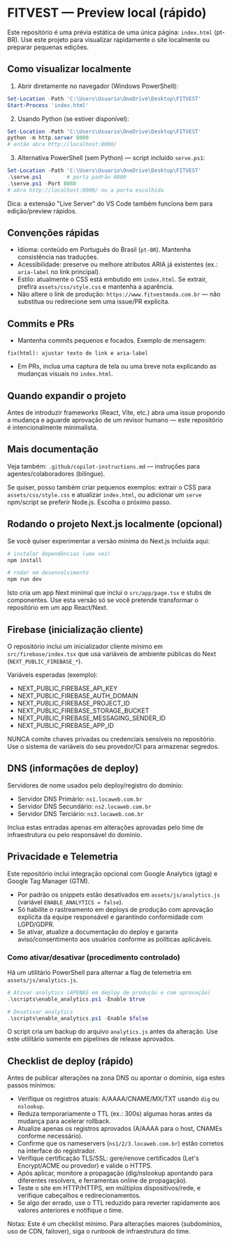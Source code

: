 # FITVEST — Preview local (rápido)

Este repositório é uma prévia estática de uma única página: `index.html` (pt-BR).
Use este projeto para visualizar rapidamente o site localmente ou preparar pequenas edições.

## Como visualizar localmente

1) Abrir diretamente no navegador (Windows PowerShell):

```powershell
Set-Location -Path 'C:\Users\Usuario\OneDrive\Desktop\FITVEST'
Start-Process 'index.html'
```

2) Usando Python (se estiver disponível):

```powershell
Set-Location -Path 'C:\Users\Usuario\OneDrive\Desktop\FITVEST'
python -m http.server 8000
# então abra http://localhost:8000/
```

3) Alternativa PowerShell (sem Python) — script incluído `serve.ps1`:

```powershell
Set-Location -Path 'C:\Users\Usuario\OneDrive\Desktop\FITVEST'
.\serve.ps1        # porta padrão 8000
.\serve.ps1 -Port 8080
# abra http://localhost:8000/ ou a porta escolhida
```

Dica: a extensão "Live Server" do VS Code também funciona bem para edição/preview rápidos.

## Convenções rápidas

- Idioma: conteúdo em Português do Brasil (`pt-BR`). Mantenha consistência nas traduções.
- Acessibilidade: preserve ou melhore atributos ARIA já existentes (ex.: `aria-label` no link principal).
- Estilo: atualmente o CSS está embutido em `index.html`. Se extrair, prefira `assets/css/style.css` e mantenha a aparência.
- Não altere o link de produção: `https://www.fitvestmoda.com.br` — não substitua ou redirecione sem uma issue/PR explícita.

## Commits e PRs

- Mantenha commits pequenos e focados. Exemplo de mensagem:

```
fix(html): ajustar texto de link e aria-label
```

- Em PRs, inclua uma captura de tela ou uma breve nota explicando as mudanças visuais no `index.html`.

## Quando expandir o projeto

Antes de introduzir frameworks (React, Vite, etc.) abra uma issue propondo a mudança e aguarde aprovação de um revisor humano — este repositório é intencionalmente minimalista.

## Mais documentação

Veja também: `.github/copilot-instructions.md` — instruções para agentes/colaboradores (bilíngue).


Se quiser, posso também criar pequenos exemplos: extrair o CSS para `assets/css/style.css` e atualizar `index.html`, ou adicionar um `serve` npm/script se preferir Node.js. Escolha o próximo passo.

## Rodando o projeto Next.js localmente (opcional)

Se você quiser experimentar a versão mínima do Next.js incluída aqui:

```powershell
# instalar dependências (uma vez)
npm install

# rodar em desenvolvimento
npm run dev
```

Isto cria um app Next minimal que inclui o `src/app/page.tsx` e stubs de componentes. Use esta versão só se você pretende transformar o repositório em um app React/Next.

## Firebase (inicialização cliente)

O repositório inclui um inicializador cliente mínimo em `src/firebase/index.tsx` que usa variáveis de ambiente públicas do Next (`NEXT_PUBLIC_FIREBASE_*`).

Variáveis esperadas (exemplo):

- NEXT_PUBLIC_FIREBASE_API_KEY
- NEXT_PUBLIC_FIREBASE_AUTH_DOMAIN
- NEXT_PUBLIC_FIREBASE_PROJECT_ID
- NEXT_PUBLIC_FIREBASE_STORAGE_BUCKET
- NEXT_PUBLIC_FIREBASE_MESSAGING_SENDER_ID
- NEXT_PUBLIC_FIREBASE_APP_ID

NUNCA comite chaves privadas ou credenciais sensíveis no repositório. Use o sistema de variáveis do seu provedor/CI para armazenar segredos.


## DNS (informações de deploy)

Servidores de nome usados pelo deploy/registro do domínio:

- Servidor DNS Primário: `ns1.locaweb.com.br`
- Servidor DNS Secundário: `ns2.locaweb.com.br`
- Servidor DNS Terciário: `ns3.locaweb.com.br`

Inclua estas entradas apenas em alterações aprovadas pelo time de infraestrutura ou pelo responsável do domínio.

## Privacidade e Telemetria

Este repositório inclui integração opcional com Google Analytics (gtag) e Google Tag Manager (GTM).
- Por padrão os snippets estão desativados em `assets/js/analytics.js` (variável `ENABLE_ANALYTICS = false`).
- Só habilite o rastreamento em deploys de produção com aprovação explícita da equipe responsável e garantindo conformidade com LGPD/GDPR.
- Se ativar, atualize a documentação do deploy e garanta aviso/consentimento aos usuários conforme as políticas aplicáveis.

### Como ativar/desativar (procedimento controlado)

Há um utilitário PowerShell para alternar a flag de telemetria em `assets/js/analytics.js`.

```powershell
# Ativar analytics (APENAS em deploy de produção e com aprovação)
.\scripts\enable_analytics.ps1 -Enable $true

# Desativar analytics
.\scripts\enable_analytics.ps1 -Enable $false
```

O script cria um backup do arquivo `analytics.js` antes da alteração. Use este utilitário somente em pipelines de release aprovados.

## Checklist de deploy (rápido)

Antes de publicar alterações na zona DNS ou apontar o domínio, siga estes passos mínimos:

- Verifique os registros atuais: A/AAAA/CNAME/MX/TXT usando `dig` ou `nslookup`.
- Reduza temporariamente o TTL (ex.: 300s) algumas horas antes da mudança para acelerar rollback.
- Atualize apenas os registros aprovados (A/AAAA para o host, CNAMEs conforme necessário).
- Confirme que os nameservers (`ns1/2/3.locaweb.com.br`) estão corretos na interface do registrador.
- Verifique certificação TLS/SSL: gere/renove certificados (Let's Encrypt/ACME ou provedor) e valide o HTTPS.
- Após aplicar, monitore a propagação (dig/nslookup apontando para diferentes resolvers, e ferramentas online de propagação).
- Teste o site em HTTP/HTTPS, em múltiplos dispositivos/rede, e verifique cabeçalhos e redirecionamentos.
- Se algo der errado, use o TTL reduzido para reverter rapidamente aos valores anteriores e notifique o time.

Notas: Este é um checklist mínimo. Para alterações maiores (subdomínios, uso de CDN, failover), siga o runbook de infraestrutura do time.